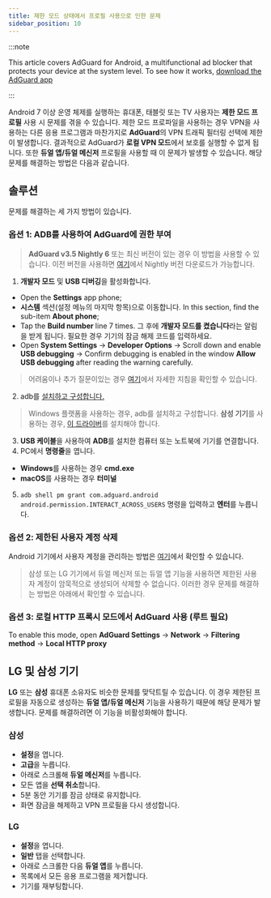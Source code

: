```yaml
---
title: 제한 모드 상태에서 프로필 사용으로 인한 문제
sidebar_position: 10
---
```


:::note

This article covers AdGuard for Android, a multifunctional ad blocker that protects your device at the system level. To see how it works, [download the AdGuard app](https://adguard.com/download.html?auto=true)

:::

Android 7 이상 운영 체제를 실행하는 휴대폰, 태블릿 또는 TV 사용자는 **제한 모드 프로필** 사용 시 문제를 겪을 수 있습니다. 제한 모드 프로파일을 사용하는 경우 VPN을 사용하는 다른 응용 프로그램과 마찬가지로 **AdGuard**의 VPN 트래픽 필터링 선택에 제한이 발생합니다. 결과적으로 AdGuard가 **로컬 VPN 모드**에서 보호를 실행할 수 없게 됩니다. 또한 **듀얼 앱/듀얼 메신저** 프로필을 사용할 때 이 문제가 발생할 수 있습니다. 해당 문제를 해결하는 방법은 다음과 같습니다.

## 솔루션

문제를 해결하는 세 가지 방법이 있습니다.

### 옵션 1: ADB를 사용하여 AdGuard에 권한 부여

> **AdGuard v3.5 Nightly 6** 또는 최신 버전이 있는 경우 이 방법을 사용할 수 있습니다. 이전 버전을 사용하면 [여기](https://adguard.com/adguard-android/overview.html)에서 Nightly 버전 다운로드가 가능합니다.

1. **개발자 모드** 및 **USB 디버깅**을 활성화합니다.
- Open the **Settings** app phone;
- **시스템** 섹션(설정 메뉴의 마지막 항목)으로 이동합니다. In this section, find the sub-item **About phone**;
- Tap the **Build number** line 7 times. 그 후에 **개발자 모드를 켰습니다**라는 알림을 받게 됩니다. 필요한 경우 기기의 잠금 해제 코드를 입력하세요.
- Open **System Settings** → **Developer Options** → Scroll down and enable **USB debugging** → Confirm debugging is enabled in the window **Allow USB debugging** after reading the warning carefully.

> 어려움이나 추가 질문이있는 경우 [여기](https://developer.android.com/studio/debug/dev-options)에서 자세한 지침을 확인할 수 있습니다.

2. adb를 [설치하고 구성합니다.](https://www.xda-developers.com/install-adb-windows-macos-linux/)
> Windows 플랫폼을 사용하는 경우, adb를 설치하고 구성합니다. **삼성 기기**를 사용하는 경우, [이 드라이버](https://developer.samsung.com/mobile/android-usb-driver.html)를 설치해야 합니다.
3. **USB 케이블**을 사용하여 **ADB**를 설치한 컴퓨터 또는 노트북에 기기를 연결합니다.
4. PC에서 **명령줄**을 엽니다.
- **Windows**를 사용하는 경우 **cmd.exe**
- **macOS**를 사용하는 경우 **터미널**
5. `adb shell pm grant com.adguard.android android.permission.INTERACT_ACROSS_USERS` 명령을 입력하고 **엔터**를 누릅니다.

### 옵션 2: 제한된 사용자 계정 삭제

Android 기기에서 사용자 계정을 관리하는 방법은 [여기](https://support.google.com/a/answer/6223444?hl=en)에서 확인할 수 있습니다.

> 삼성 또는 LG 기기에서 듀얼 메신저 또는 듀얼 앱 기능을 사용하면 제한된 사용자 계정이 암묵적으로 생성되어 삭제할 수 없습니다. 이러한 경우 문제를 해결하는 방법은 아래에서 확인할 수 있습니다.

### 옵션 3: 로컬 HTTP 프록시 모드에서 AdGuard 사용 (루트 필요)

To enable this mode, open **AdGuard Settings** → **Network** → **Filtering method** → **Local HTTP proxy**

## LG 및 삼성 기기

**LG** 또는 **삼성** 휴대폰 소유자도 비슷한 문제를 맞닥트릴 수 있습니다. 이 경우 제한된 프로필을 자동으로 생성하는 **듀얼 앱/듀얼 메신저** 기능을 사용하기 때문에 해당 문제가 발생합니다. 문제를 해결하려면 이 기능을 비활성화해야 합니다.

### 삼성

- **설정**을 엽니다.
- **고급**을 누릅니다.
- 아래로 스크롤해 **듀얼 메신저**를 누릅니다.
- 모든 앱을 **선택 취소**합니다.
- 5분 동안 기기를 잠금 상태로 유지합니다.
- 화면 잠금을 해제하고 VPN 프로필을 다시 생성합니다.

### LG

- **설정**을 엽니다.
- **일반** 탭을 선택합니다.
- 아래로 스크롤한 다음 **듀얼 앱**를 누릅니다.
- 목록에서 모든 응용 프로그램을 제거합니다.
- 기기를 재부팅합니다.